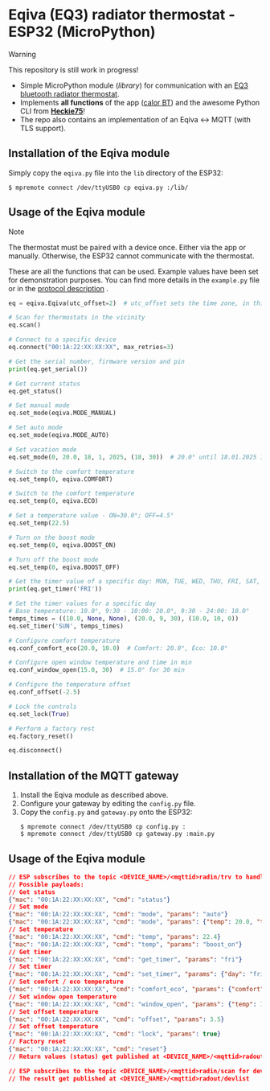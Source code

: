  

# Eqiva (EQ3) radiator thermostat - ESP32 (MicroPython)

> [!WARNING]
> This repository is still work in progress! 
- Simple MicroPython module (_library_) for communication with an [EQ3 bluetooth radiator thermostat](https://www.eq-3.de/produkte/eqiva/detail/bluetooth-smart-heizkoerperthermostat.html).
- Implements **all functions** of the app ([calor BT](https://play.google.com/store/apps/details?id=de.eq3.ble.android)) and the awesome Python CLI from **[Heckie75](https://github.com/Heckie75/Eqiva-Smart-Radiator-Thermostat)**!
- The repo also contains an implementation of an Eqiva <-> MQTT (with TLS support). 

## Installation of the Eqiva module

Simply copy the `eqiva.py` file into the `lib` directory of the ESP32:
```shell
$ mpremote connect /dev/ttyUSB0 cp eqiva.py :/lib/
```

## Usage of the Eqiva module

> [!NOTE]
> The thermostat must be paired with a device once. Either via the app or manually. Otherwise, the ESP32 cannot communicate with the thermostat.

These are all the functions that can be used. Example values have been set for demonstration purposes. You can find more details in the `example.py` file or in the [protocol description](https://github.com/Heckie75/Eqiva-Smart-Radiator-Thermostat/blob/main/eq-3-radiator-thermostat-api.md) . 

```python
eq = eqiva.Eqiva(utc_offset=2)  # utc_offset sets the time zone, in this case UTC+2

# Scan for thermostats in the vicinity
eq.scan()

# Connect to a specific device
eq.connect("00:1A:22:XX:XX:XX", max_retries=3)

# Get the serial number, firmware version and pin
print(eq.get_serial())

# Get current status
eq.get_status()

# Set manual mode
eq.set_mode(eqiva.MODE_MANUAL)

# Set auto mode
eq.set_mode(eqiva.MODE_AUTO)

# Set vacation mode
eq.set_mode(0, 20.0, 18, 1, 2025, (18, 30))  # 20.0° until 18.01.2025 18:30

# Switch to the comfort temperature
eq.set_temp(0, eqiva.COMFORT)

# Switch to the comfort temperature
eq.set_temp(0, eqiva.ECO)

# Set a temperature value - ON=30.0°; OFF=4.5°
eq.set_temp(22.5)

# Turn on the boost mode
eq.set_temp(0, eqiva.BOOST_ON)

# Turn off the boost mode
eq.set_temp(0, eqiva.BOOST_OFF)

# Get the timer value of a specific day: MON, TUE, WED, THU, FRI, SAT, SUN
print(eq.get_timer('FRI'))

# Set the timer values for a specific day
# Base temperature: 10.0°, 9:30 - 10:00: 20.0°, 9:30 - 24:00: 10.0°
temps_times = ((10.0, None, None), (20.0, 9, 30), (10.0, 10, 0))
eq.set_timer('SUN', temps_times)

# Configure comfort temperature
eq.conf_comfort_eco(20.0, 10.0)  # Comfort: 20.0°, Eco: 10.0°

# Configure open window temperature and time in min
eq.conf_window_open(15.0, 30)  # 15.0° for 30 min

# Configure the temperature offset
eq.conf_offset(-2.5)

# Lock the controls
eq.set_lock(True)

# Perform a factory rest
eq.factory_reset()

eq.disconnect()
```

## Installation of the MQTT gateway

1. Install the Eqiva module as described above.
3. Configure your gateway by editing the `config.py` file.
4. Copy the `config.py` and `gateway.py` onto the ESP32:
   ```shell
   $ mpremote connect /dev/ttyUSB0 cp config.py :
   $ mpremote connect /dev/ttyUSB0 cp gateway.py :main.py
   ```

## Usage of the Eqiva module

```json
// ESP subscribes to the topic <DEVICE_NAME>/<mqttid>radin/trv to handle incoming commands
// Possible payloads:
// Get status
{"mac": "00:1A:22:XX:XX:XX", "cmd": "status"}
// Set mode
{"mac": "00:1A:22:XX:XX:XX", "cmd": "mode", "params": "auto"}
{"mac": "00:1A:22:XX:XX:XX", "cmd": "mode", "params": {"temp": 20.0, "time": [19, 1, 2025, 20, 30]}}
// Set temperature
{"mac": "00:1A:22:XX:XX:XX", "cmd": "temp", "params": 22.4}
{"mac": "00:1A:22:XX:XX:XX", "cmd": "temp", "params": "boost_on"}
// Get timer
{"mac": "00:1A:22:XX:XX:XX", "cmd": "get_timer", "params": "fri"}
// Set timer
{"mac": "00:1A:22:XX:XX:XX", "cmd": "set_timer", "params": {"day": "fri", "temps_times": [[20.0, 9, 30], [10.0, 10, 0]]}}
// Set comfort / eco temperature
{"mac": "00:1A:22:XX:XX:XX", "cmd": "comfort_eco", "params": {"comfort": 22.5, "eco": 10.0}}
// Set window open temperature
{"mac": "00:1A:22:XX:XX:XX", "cmd": "window_open", "params": {"temp": 12.5, "duration": 30}}
// Set offset temperature
{"mac": "00:1A:22:XX:XX:XX", "cmd": "offset", "params": 3.5}
// Set offset temperature
{"mac": "00:1A:22:XX:XX:XX", "cmd": "lock", "params": true}
// Factory reset
{"mac": "00:1A:22:XX:XX:XX", "cmd": "reset"}
// Return values (status) get published at <DEVICE_NAME>/<mqttid>radout/status

// ESP subscribes to the topic <DEVICE_NAME>/<mqttid>radin/scan for device scanning
// The result get published at <DEVICE_NAME>/<mqttid>radout/devlist
```

